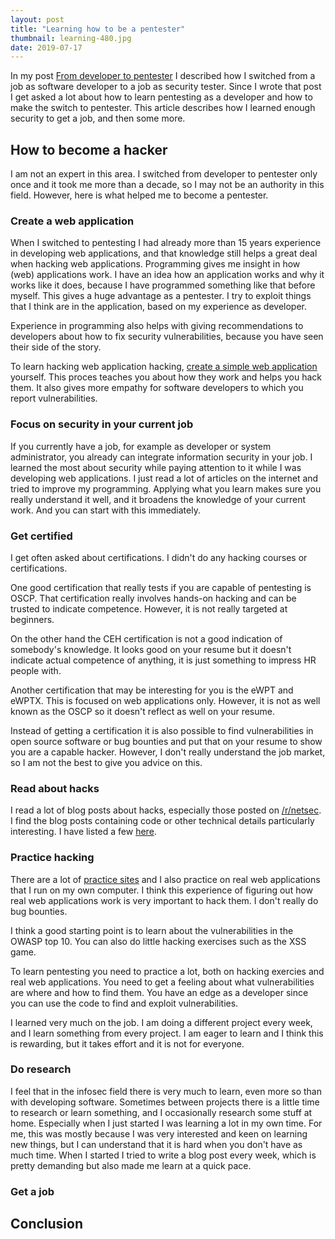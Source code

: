 ```yaml
---
layout: post
title: "Learning how to be a pentester"
thumbnail: learning-480.jpg
date: 2019-07-17
---
```


In my post [From developer to pentester](/2017/08/16/from-developer-to-pentester/) I described how I switched from a job as software developer to a job as security tester. Since I wrote that post I get asked a lot about how to learn pentesting as a developer and how to make the switch to pentester. This article describes how I learned enough security to get a job, and then some more.

## How to become a hacker

I am not an expert in this area. I switched from developer to pentester only once and it took me more than a decade, so I may not be an authority in this field. However, here is what helped me to become a pentester. 

### Create a web application

When I switched to pentesting I had already more than 15 years experience in developing web applications, and that knowledge still helps a great deal when hacking web applications. Programming gives me insight in how (web) applications work. I have an idea how an application works and why it works like it does, because I have programmed something like that before myself. This gives a huge advantage as a pentester. I try to exploit things that I think are in the application, based on my experience as developer.

Experience in programming also helps with giving recommendations to developers about how to fix security vulnerabilities, because you have seen their side of the story.

To learn hacking web application hacking, [create a simple web application](https://docs.djangoproject.com/en/2.1/intro/tutorial01/) yourself. This proces teaches you about how they work and helps you hack them. It also gives more empathy for software developers to which you report vulnerabilities.

### Focus on security in your current job

If you currently have a job, for example as developer or system administrator, you already can integrate information security in your job. I learned the most about security while paying attention to it while I was developing web applications. I just read a lot of articles on the internet and tried to improve my programming. Applying what you learn makes sure you really understand it well, and it broadens the knowledge of your current work. And you can start with this immediately.

### Get certified

I get often asked about certifications. I didn't do any hacking courses or certifications.

One good certification that really tests if you are capable of pentesting is OSCP. That certification really involves hands-on hacking and can be trusted to indicate competence. However, it is not really targeted at beginners.

On the other hand the CEH certification is not a good indication of somebody's knowledge. It looks good on your resume but it doesn't indicate actual competence of anything, it is just something to impress HR people with.

Another certification that may be interesting for you is the eWPT and eWPTX. This is focused on web applications only. However, it is not as well known as the OSCP so it doesn't reflect as well on your resume.

Instead of getting a certification it is also possible to find vulnerabilities in open source software or bug bounties and put that on your resume to show you are a capable hacker. However, I don't really understand the job market, so I am not the best to give you advice on this.

### Read about hacks

I read a lot of blog posts about hacks, especially those posted on [/r/netsec](https://www.reddit.com/r/netsec). I find the blog posts containing code or other technical details particularly interesting. I have listed a few [here](/2016/08/19/recent-web-hacks/).

### Practice hacking

There are a lot of [practice sites](/2018/12/19/practice-hacking-with-vulnerable-systems/) and I also practice on real web applications that I run on my own computer. I think this experience of figuring out how real web applications work is very important to hack them. I don't really do bug bounties.

I think a good starting point is to learn about the vulnerabilities in the OWASP top 10. You can also do little hacking exercises such as the XSS game.

To learn pentesting you need to practice a lot, both on hacking exercies and real web applications. You need to get a feeling about what vulnerabilities are where and how to find them. You have an edge as a developer since you can use the code to find and exploit vulnerabilities.

I learned very much on the job. I am doing a different project every week, and I learn something from every project. I am eager to learn and I think this is rewarding, but it takes effort and it is not for everyone.

### Do research

I feel that in the infosec field there is very much to learn, even more so than with developing software. Sometimes between projects there is a little time to research or learn something, and I occasionally research some stuff at home. Especially when I just started I was learning a lot in my own time. For me, this was mostly because I was very interested and keen on learning new things, but I can understand that it is hard when you don't have as much time. When I started I tried to write a blog post every week, which is pretty demanding but also made me learn at a quick pace.

### Get a job


## Conclusion